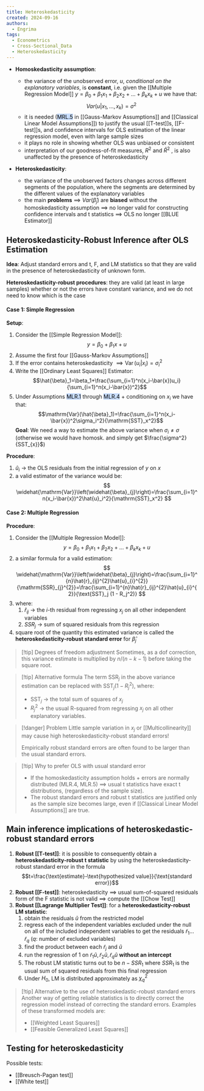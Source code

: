 ```yaml
---
title: Heteroskedasticity
created: 2024-09-16
authors:
  - Engrima
tags:
  - Econometrics
  - Cross-Sectional_Data
  - Heteroskedasticity
---
```

- **Homoskedasticity assumption**:
  - the variance of the unobserved error, $u$, *conditional on the explanatory variables*, is **constant**, i.e. given the [[Multiple Regression Model]] $y=\beta_0+\beta_1x_1+\beta_2x_2+...+\beta_kx_k+u$  we have that:
$$
Var(u|x_{1},\dots,x_k)=\sigma^2
$$
  - it is needed (<mark style="background: #ADCCFFA6;">MRL.5</mark> in [[Gauss-Markov Assumptions]] and [[Classical Linear Model Assumptions]]) to justify the usual [[T-test]]s, [[F-test]]s, and confidence intervals for OLS estimation of the linear regression model, even with large sample sizes
  - it plays no role in showing whether OLS was unbiased or consistent
  - interpretation of our goodness-of-fit measures, $R^2$ and $\bar{R}^2$ , is also unaffected by the presence of heteroskedasticity

- **Heteroskedasticity**:
  - the variance of the unobserved factors changes across different segments of the population, where the segments are determined by the different values of the explanatory variables
  - the main **problems** 
    $\implies$ $Var(\hat{\beta}_{j})$ are **biased** without the homoskedasticity assumption
	$\implies$ no longer valid for constructing confidence intervals and t statistics
	$\implies$ OLS no longer [[BLUE Estimator]]

## Heteroskedasticity-Robust Inference after OLS Estimation

**Idea**: 
Adjust standard errors and t, F, and LM statistics so that they are valid in the presence of heteroskedasticity of unknown form.

**Heteroskedasticity-robust procedures**:
they are valid (at least in large samples) whether or not the errors have constant variance, and we do not need to know which is the case

#### Case 1: Simple Regression

**Setup**:
1. Consider the [[Simple Regression Model]]: $$y = \beta_{0 }+ \beta_{1}x + u$$
2. Assume the first four [[Gauss-Markov Assumptions]]
3. If the error contains heteroskedasticity $\implies \operatorname{Var}(u_i|x_i)=\sigma_i^2$
4. Write the [[Ordinary Least Squares]] Estimator: $$\hat{\beta}_1=\beta_1+\frac{\sum_{i=1}^n(x_i-\bar{x})u_i}{\sum_{i=1}^n(x_i-\bar{x})^2}$$
5. Under Assumptions <mark style="background: #ADCCFFA6;">MLR.1</mark> through <mark style="background: #ADCCFFA6;">MLR.4</mark> + conditioning on $x_{i}$ we have that: $$\mathrm{Var}(\hat{\beta}_1)=\frac{\sum_{i=1}^n(x_i-\bar{x})^2\sigma_i^2}{\mathrm{SST}_x^2}$$
**Goal**:
We need a way to estimate the above variance when $\sigma_{i}\neq\sigma$ (otherwise we would have homosk. and simply get $\frac{\sigma^2}{SST_{x}}$)

**Procedure**:
1. $\hat{u}_{i}$ $\rightarrow$ the OLS residuals from the initial regression of $y$ on $x$
2. a valid estimator of the variance would be:
$$
\widehat{\mathrm{Var}}\left(\widehat{\beta}_{j}\right)=\frac{\sum_{i=1}^n(x_i-\bar{x})^2\hat{u}_i^2}{\mathrm{SST}_x^2}
$$

#### Case 2: Multiple Regression

**Procedure**:
1. Consider the [[Multiple Regression Model]]: $$y=\beta_0+\beta_1x_1+\beta_2x_2 + \dots + \beta_{k}x_{k} +u$$
2. a similar formula for a valid estimation:
$$
\widehat{\mathrm{Var}}\left(\widehat{\beta}_{j}\right)=\frac{\sum_{i=1}^{n}\hat{r}_{ij}^{2}\hat{u}_{i}^{2}}{\mathrm{SSR}_{j}^{2}}=\frac{\sum_{i=1}^{n}\hat{r}_{ij}^{2}\hat{u}_{i}^{2}}{\text{SST}_j (1 - R_j^2)}
$$
3. where:
	1. $\hat{r}_{ij}$ $\rightarrow$  the $i$-th residual from regressing $x_{j}$ on all other independent variables
	2. $SSR_{j}$ $\rightarrow$ sum of squared residuals from this regression
4. square root of the quantity this estimated variance is called the **heteroskedasticity-robust standard error** for $\hat{\beta}_{j}$

>[!tip] Degrees of freedom adjustment
>Sometimes, as a dof correction, this variance estimate is multiplied by $n/(n - k - 1)$ before taking the square root.

>[!tip] Alternative formula
>The term $\text{SSR}_j$ in the above variance estimation can be replaced with $\text{SST}_j (1 - R_j^2)$, where:
>-  $\text{SST}_j$ $\rightarrow$ the total sum of squares of $x_j$ 
>- $R_j^2$ $\rightarrow$ the usual R-squared from regressing $x_j$ on all other explanatory variables.

>[!danger] Problem
>Little sample variation in $x_{j}$ or [[Multicollinearity]] may cause high heteroskedasticity-robust standard errors!
>
>Empirically robust standard errors are often found to be larger than the usual standard errors.

>[!tip] Why to prefer OLS with usual standard error
>- If the homoskedasticity assumption holds + errors are normally distributed (MLR.4, MLR.5) $\implies$ usual t statistics have exact t distributions, (regardless of the sample size). 
>- The robust standard errors and robust t statistics are justified only as the sample size becomes large, even if [[Classical Linear Model Assumptions]] are true.

## Main inference implications of heteroskedastic-robust standard errors

1. **Robust [[T-test]]**: 
   it is possible to consequently obtain a **heteroskedasticity-robust t statistic** by using the heteroskedasticity-robust standard error in the formula $$t=\frac{\text{estimate}-\text{hypothesized value}}{\text{standard error}}$$
2. **Robust [[F-test]]**: 
   heteroskedasticity $\implies$ usual sum-of-squared residuals form of the F statistic is not valid $\implies$ compute the [[Chow Test]]
3. **Robust [[Lagrange Multiplier Test]]**: 
   for a **heteroskedasticity-robust LM statistic**:
	1. obtain the residuals $\tilde{u}$ from the restricted model 
	2. regress each of the independent variables excluded under the null on all of the included independent variables to get the residuals $\tilde{r}_{1}\dots \tilde{r}_{q}$ ($q$: number of excluded variables)
	3. find the product between each $\tilde{r}_{j}$ and $\tilde{u}$
	4. run the regression of 1 on $\tilde{r}_{1} \tilde{u},\,\tilde{r}_{2} \tilde{u},\, \tilde{r}_{q} \tilde{u}$ **without an intercept**
	5. The robust LM statistic turns out to be $n-SSR_{1}$ where $SSR_{1}$ is the usual sum of squared residuals from this final regression
	6. Under $H_{0}$, LM is distributed approximately as $\chi_{q}^2$

>[!tip] Alternative to the use of heteroskedastic-robust standard errors
>Another way of getting reliable statistics is to directly correct the regression model instead of correcting the standard errors. Examples of these transformed models are:
>- [[Weighted Least Squares]]
>- [[Feasible Generalized Least Squares]]


## Testing for heteroskedasticity

Possible tests:
- [[Breusch-Pagan test]]
- [[White test]]
